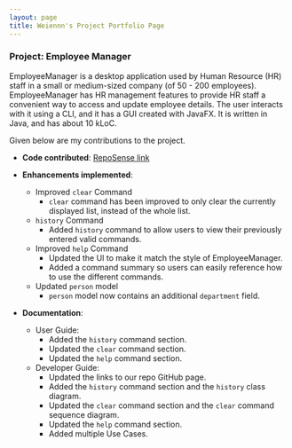 ```yaml
---
layout: page
title: Weiennn's Project Portfolio Page
---
```


### Project: Employee Manager

EmployeeManager is a desktop application used by Human Resource (HR) staff in a small or medium-sized company (of 50 - 200 employees).
EmployeeManager has HR management features to provide HR staff a convenient way to access and update employee details.
The user interacts with it using a CLI, and it has a GUI created with JavaFX.
It is written in Java, and has about 10 kLoC.

Given below are my contributions to the project.

* **Code contributed**: [RepoSense link](https://nus-cs2103-ay2324s1.github.io/tp-dashboard/?search=weiennn&breakdown=true)

* **Enhancements implemented**:
  * Improved `clear` Command
    * `clear` command has been improved to only clear the currently displayed list, instead of the whole list.
  * `history` Command
    * Added `history` command to allow users to view their previously entered valid commands.
  * Improved `help` Command
    * Updated the UI to make it match the style of EmployeeManager.
    * Added a command summary so users can easily reference how to use the different commands.
  * Updated `person` model
    * `person` model now contains an additional `department` field.
    
* **Documentation**:
    * User Guide:
      * Added the `history` command section.
      * Updated the `clear` command section.
      * Updated the `help` command section.
    * Developer Guide:
      * Updated the links to our repo GitHub page. 
      * Added the `history` command section and the `history` class diagram.
      * Updated the `clear` command section and the `clear` command sequence diagram.
      * Updated the `help` command section.
      * Added multiple Use Cases.
